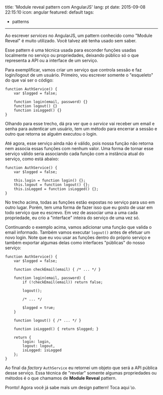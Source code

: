 title: 'Module reveal pattern com AngularJS'
lang: pt
date: 2015-09-08 22:15:10
icon: angular
featured: default
tags:
- patterns
---

Ao escrever *services* no AngularJS, um pattern conhecido como "Module Reveal" é muito utilizado. Você talvez até tenha
usado sem saber.

<!-- more -->

Esse pattern é uma técnica usada para esconder funções usadas localmente no serviço ou propriedades, deixando público
só o que representa a API ou a interface de um serviço.

Para exemplificar, vamos criar um serviço que controla sessão e faz login/logout de um usuário. Primeiro, vou escrever
somente o "esqueleto" do que vai ser o código:

```
function AuthService() {
	var $logged = false;

	function login(email, password) {}
	function logout() {}
	function isLogged() {}
}

```

Olhando para esse trecho, dá pra ver que o *service* vai receber um email e senha para autenticar um usuário, tem um
método para encerrar a sessão e outro que retorna se alguém executou o login.

Até agora, esse serviço ainda não é válido, pois nossa função não retorna nem associa essas funções com nenhum valor.
Uma forma de tornar esse serviço válido seria associando cada função com a instância atual do serviço, como está abaixo:

```
function AuthService() {
	var $logged = false;

	this.login = function login() {};
	this.logout = function logout() {};
	this.isLogged = function isLogged() {};
}

```

No trecho acima, todas as funções estão expostas no serviço para uso em outro lugar. Porém, tem uma forma de fazer isso
que eu gosto de usar em todo serviço que eu escrevo. Em vez de associar uma a uma cada propriedade, eu crio a "interface"
inteira do serviço de uma vez só.

Continuando o exemplo acima, vamos adicionar uma função que valida o email informado. Também vamos executar `logout()`
antes de efetuar um novo login. Note que eu vou usar as funções dentro do próprio serviço e também exportar algumas
delas como interfaces "públicas" do nosso serviço:


```
function AuthService() {
	var $logged = false;

	function checkEmail(email) { /* ... */ }

	function login(email, password) {
		if (!checkEmail(email)) return false;

		logout();

		/* ... */

		$logged = true;
	}

	function logout() { /* ... */ }

	function isLogged() { return $logged; }

	return {
		login: login,
		logout: logout,
		isLogged: isLogged
	};
}

```

Ao final da *factory* `AuthService` eu retornei um objeto que será a API pública desse serviço. Essa técnica de
"revelar" somente algumas propriedades ou métodos é o que chamamos de __Module Reveal__ pattern.

Pronto! Agora você já sabe mais um design pattern! Toca aqui \o.
